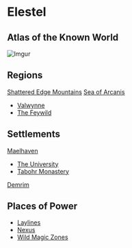 <!-- TITLE: Elestel -->
<!-- SUBTITLE: The World & its Environs -->

# Elestel
## Atlas of the Known World

![Imgur](https://i.imgur.com/wlyfEDU.jpg)


## Regions
[Shattered Edge Mountains](regions/shattered-edge-mountains)
[Sea of Arcanis](regions/sea-of-arcanis)
* [Valwynne](regions/valwynne)
* [The Feywild](regions/feywild)

## Settlements
[Maelhaven](settlements/maelhaven)
* [The University](settlements/university)
* [Tabohr Monastery](settlements/tabohr_monastery)

[Demrim](settlements/demrim)
## Places of Power
* [Laylines](places_of_power/laylines)
* [Nexus](places_of_power/nexus)
* [Wild Magic Zones](places_of_power/wild_magic)



